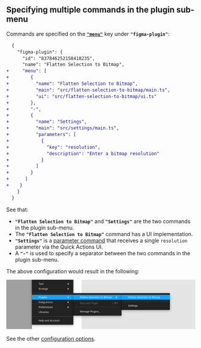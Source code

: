 ## Specifying multiple commands in the plugin sub-menu

Commands are specified on the [**`"menu"`**](#menu) key under **`"figma-plugin"`**:

```diff
  {
    "figma-plugin": {
      "id": "837846252158418235",
      "name": "Flatten Selection to Bitmap",
+     "menu": [
+        {
+          "name": "Flatten Selection to Bitmap",
+          "main": "src/flatten-selection-to-bitmap/main.ts",
+          "ui": "src/flatten-selection-to-bitmap/ui.ts"
+        },
+        "-",
+        {
+          "name": "Settings",
+          "main": "src/settings/main.ts",
+          "parameters": [
+            {
+              "key": "resolution",
+              "description": "Enter a bitmap resolution"
+            }
+          ]
+        }
+      ]
+    }
    }
  }
```

See that:

- **`"Flatten Selection to Bitmap"`** and **`"Settings"`** are the two commands in the plugin sub-menu.
- The **`"Flatten Selection to Bitmap"`** command has a UI implementation.
- **`"Settings"`** is a [parameter command](https://figma.com/plugin-docs/plugin-parameters/) that receives a single `resolution` parameter via the Quick Actions UI.
- A **`"-"`** is used to specify a separator between the two commands in the plugin sub-menu.

The above configuration would result in the following:

![“Flatten Selection to Bitmap” plugin sub-menu](/media/multiple-commands.png)

See the other [configuration options](#configuration-options).
